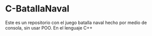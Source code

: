 # C-BatallaNaval
Este es un repositorio con el juego batalla naval hecho por medio de consola, sin usar POO. En el lenguaje C++
